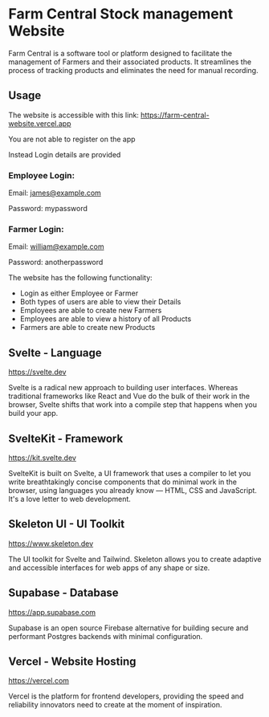 # Farm Central Stock management Website

Farm Central is a software tool or platform designed to facilitate
the management of Farmers and their associated products. It streamlines
the process of tracking products and eliminates the need for manual recording.

## Usage
The website is accessible with this link:
https://farm-central-website.vercel.app

You are not able to register on the app

Instead Login details are provided

### Employee Login: 
Email: james@example.com

Password: mypassword

### Farmer Login:
Email: william@example.com

Password: anotherpassword

The website has the following functionality:
- Login as either Employee or Farmer
- Both types of users are able to view their Details
- Employees are able to create new Farmers
- Employees are able to view a history of all Products
- Farmers are able to create new Products

## Svelte - Language
https://svelte.dev

Svelte is a radical new approach to building user interfaces. Whereas traditional frameworks like React and Vue do the bulk of their work in the browser, Svelte shifts that work into a compile step that happens when you build your app.

## SvelteKit - Framework
https://kit.svelte.dev

SvelteKit is built on Svelte, a UI framework that uses a compiler to let you write breathtakingly concise components that do minimal work in the browser, using languages you already know — HTML, CSS and JavaScript. It's a love letter to web development.

## Skeleton UI - UI Toolkit
https://www.skeleton.dev

The UI toolkit for Svelte and Tailwind.
Skeleton allows you to create adaptive and accessible interfaces for web apps of any shape or size.

## Supabase - Database
https://app.supabase.com

Supabase is an open source Firebase alternative for building secure and performant Postgres backends with minimal configuration.

## Vercel - Website Hosting
https://vercel.com

Vercel is the platform for frontend developers, providing the speed and reliability innovators need to create at the moment of inspiration.
